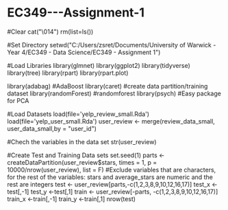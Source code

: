 # EC349---Assignment-1
#Clear
cat("\014") 
rm(list=ls())

#Set Directory 
setwd("C:/Users/zsret/Documents/University of Warwick - Year 4/EC349 - Data Science/EC349 - Assignment 1")

#Load Libraries
library(glmnet)
library(ggplot2)
library(tidyverse)
library(tree)
library(rpart)
library(rpart.plot)

library(adabag) #AdaBoost
library(caret)  #create data partition/training dataset
library(randomForest) #randomforest
library(psych)  #Easy package for PCA

#Load Datasets 
load(file='yelp_review_small.Rda')
load(file='yelp_user_small.Rda')
user_review <- merge(review_data_small, user_data_small,by = "user_id")

#Chech the variables in the data set 
str(user_review)

#Create Test and Training Data sets
set.seed(1)
parts <- createDataPartition(user_review$stars, times = 1,  p = 10000/nrow(user_review), list = F)
#Exclude variables that are characters, for the rest of the variables: stars and average_stars are numeric and the rest are integers
test <- user_review[parts,-c(1,2,3,8,9,10,12,16,17)]
test_x <-test[,-1] 
test_y <-test[,1]
train <- user_review[-parts, -c(1,2,3,8,9,10,12,16,17)]
train_x <-train[,-1]
train_y <-train[,1]
nrow(test)
